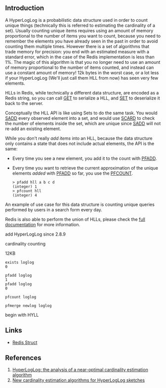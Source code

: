 ## Introduction



A HyperLogLog is a probabilistic data structure used in order to count unique things (technically this is referred to estimating the cardinality of a set). Usually counting unique items requires using an amount of memory proportional to the number of items you want to count, because you need to remember the elements you have already seen in the past in order to avoid counting them multiple times. However there is a set of algorithms that trade memory for precision: you end with an estimated measure with a standard error, which in the case of the Redis implementation is less than 1%. The magic of this algorithm is that you no longer need to use an amount of memory proportional to the number of items counted, and instead can use a constant amount of memory! 12k bytes in the worst case, or a lot less if your HyperLogLog (We'll just call them HLL from now) has seen very few elements.

HLLs in Redis, while technically a different data structure, are encoded as a Redis string, so you can call [GET](https://redis.io/commands/get) to serialize a HLL, and [SET](https://redis.io/commands/set) to deserialize it back to the server.

Conceptually the HLL API is like using Sets to do the same task. You would [SADD](https://redis.io/commands/sadd) every observed element into a set, and would use [SCARD](https://redis.io/commands/scard) to check the number of elements inside the set, which are unique since [SADD](https://redis.io/commands/sadd) will not re-add an existing element.

While you don't really *add items* into an HLL, because the data structure only contains a state that does not include actual elements, the API is the same:

- Every time you see a new element, you add it to the count with [PFADD](https://redis.io/commands/pfadd).

- Every time you want to retrieve the current approximation of the unique elements *added* with [PFADD](https://redis.io/commands/pfadd) so far, you use the [PFCOUNT](https://redis.io/commands/pfcount).

  ```
  > pfadd hll a b c d
  (integer) 1
  > pfcount hll
  (integer) 4
  ```

An example of use case for this data structure is counting unique queries performed by users in a search form every day.

Redis is also able to perform the union of HLLs, please check the [full documentation](https://redis.io/commands#hyperloglog) for more information.







add HyperLogLog since 2.8.9

cardinality counting




12KB




```redis
exists loglog
0
```



```
pfadd loglog
1
pfadd loglog
0
```



```
pfcount loglog
```



```
pfmerge newlog loglog
```



begin with HYLL



## Links

- [Redis Struct](/docs/CS/DB/Redis/struct/struct.md)

## References
1. [HyperLogLog: the analysis of a near-optimal cardinality estimation algorithm](http://algo.inria.fr/flajolet/Publications/FlFuGaMe07.pdf)
2. [New cardinality estimation algorithms for HyperLogLog sketches](https://arxiv.org/pdf/1702.01284.pdf)